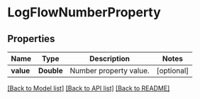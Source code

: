 # LogFlowNumberProperty

## Properties
Name | Type | Description | Notes
------------ | ------------- | ------------- | -------------
**value** | **Double** | Number property value. | [optional] 

[[Back to Model list]](../README.md#documentation-for-models) [[Back to API list]](../README.md#documentation-for-api-endpoints) [[Back to README]](../README.md)


